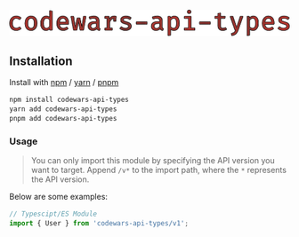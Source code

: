 ![](https://raw.githubusercontent.com/Upsidedly/codewars-api-types/master/media/codewars-api-types2.png)

## Installation
Install with [npm](https://www.npmjs.com) / [yarn](https://yarnpkg.com) / [pnpm](https://pnpm.js.org)

```bash
npm install codewars-api-types
yarn add codewars-api-types
pnpm add codewars-api-types
```

### Usage

> You can only import this module by specifying the API version you want to target. Append `/v*` to the import path, where the `*` represents the API version.

Below are some examples:

```ts
// Typescipt/ES Module
import { User } from 'codewars-api-types/v1';
```